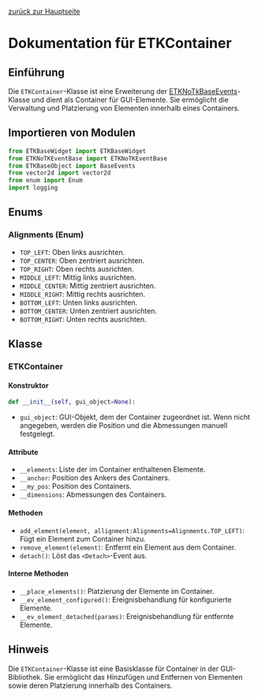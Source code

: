 [zurück zur Hauptseite](./_Dokumentation)

# Dokumentation für ETKContainer

## Einführung
Die `ETKContainer`-Klasse ist eine Erweiterung der [ETKNoTkBaseEvents](./ETKNoTkBaseEvents)-Klasse und dient als Container für GUI-Elemente. Sie ermöglicht die Verwaltung und Platzierung von Elementen innerhalb eines Containers.

## Importieren von Modulen
```python
from ETKBaseWidget import ETKBaseWidget
from ETKNoTKEventBase import ETKNoTKEventBase
from ETKBaseObject import BaseEvents
from vector2d import vector2d
from enum import Enum
import logging
```

## Enums

### Alignments (Enum)
- `TOP_LEFT`: Oben links ausrichten.
- `TOP_CENTER`: Oben zentriert ausrichten.
- `TOP_RIGHT`: Oben rechts ausrichten.
- `MIDDLE_LEFT`: Mittig links ausrichten.
- `MIDDLE_CENTER`: Mittig zentriert ausrichten.
- `MIDDLE_RIGHT`: Mittig rechts ausrichten.
- `BOTTOM_LEFT`: Unten links ausrichten.
- `BOTTOM_CENTER`: Unten zentriert ausrichten.
- `BOTTOM_RIGHT`: Unten rechts ausrichten.

## Klasse

### ETKContainer
#### Konstruktor
```python
def __init__(self, gui_object=None):
```
- `gui_object`: GUI-Objekt, dem der Container zugeordnet ist. Wenn nicht angegeben, werden die Position und die Abmessungen manuell festgelegt.

#### Attribute
- `__elements`: Liste der im Container enthaltenen Elemente.
- `__anchor`: Position des Ankers des Containers.
- `__my_pos`: Position des Containers.
- `__dimensions`: Abmessungen des Containers.

#### Methoden
- `add_element(element, allignment:Alignments=Alignments.TOP_LEFT)`: Fügt ein Element zum Container hinzu.
- `remove_element(element)`: Entfernt ein Element aus dem Container.
- `detach()`: Löst das `<Detach>`-Event aus.

#### Interne Methoden
- `__place_elements()`: Platzierung der Elemente im Container.
- `__ev_element_configured()`: Ereignisbehandlung für konfigurierte Elemente.
- `__ev_element_detached(params)`: Ereignisbehandlung für entfernte Elemente.

## Hinweis
Die `ETKContainer`-Klasse ist eine Basisklasse für Container in der GUI-Bibliothek. Sie ermöglicht das Hinzufügen und Entfernen von Elementen sowie deren Platzierung innerhalb des Containers.